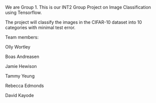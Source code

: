 We are Group 1. This is our INT2 Group Project on Image Classification using Tensorflow.

The project will classify the images in the CIFAR-10 dataset into 10 categories with minimal test error.

Team members:

Olly Wortley

Boas Andreasen

Jamie Hewison

Tammy Yeung

Rebecca Edmonds

David Kayode